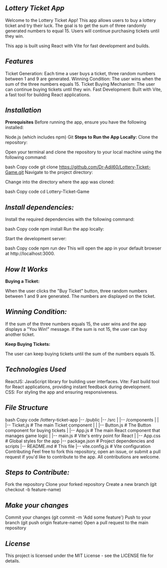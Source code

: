 ## ***Lottery Ticket App***
Welcome to the Lottery Ticket App! This app allows users to buy a lottery ticket and try their luck. The goal is to get the sum of three randomly generated numbers to equal 15. Users will continue purchasing tickets until they win.

This app is built using React with Vite for fast development and builds.

## ***Features***
Ticket Generation: Each time a user buys a ticket, three random numbers between 1 and 9 are generated.
Winning Condition: The user wins when the sum of the three numbers equals 15.
Ticket Buying Mechanism: The user can continue buying tickets until they win.
Fast Development: Built with Vite, a fast tool for building React applications.

## ***Installation***
**Prerequisites**
Before running the app, ensure you have the following installed:

Node.js (which includes npm)
Git
**Steps to Run the App Locally:**
Clone the repository:

Open your terminal and clone the repository to your local machine using the following command:

bash
Copy code
git clone https://github.com/Dr-Adil60/Lottery-Ticket-Game.git
Navigate to the project directory:

Change into the directory where the app was cloned:

bash
Copy code
cd Lottery-Ticket-Game

## ***Install dependencies:***

Install the required dependencies with the following command:

bash
Copy code
npm install
Run the app locally:

Start the development server:

bash
Copy code
npm run dev
This will open the app in your default browser at http://localhost:3000.

## ***How It Works***
**Buying a Ticket:**

When the user clicks the "Buy Ticket" button, three random numbers between 1 and 9 are generated.
The numbers are displayed on the ticket.

## ***Winning Condition:***

If the sum of the three numbers equals 15, the user wins and the app displays a "You Win!" message.
If the sum is not 15, the user can buy another ticket.

**Keep Buying Tickets:**

The user can keep buying tickets until the sum of the numbers equals 15.

## ***Technologies Used***
ReactJS: JavaScript library for building user interfaces.
Vite: Fast build tool for React applications, providing instant feedback during development.
CSS: For styling the app and ensuring responsiveness.

## ***File Structure***
bash
Copy code
/lottery-ticket-app
|-- /public
|-- /src
|   |-- /components
|   |   |-- Ticket.js          # The main Ticket component
|   |   |-- Button.js          # The Button component for buying tickets
|   |-- App.js                 # The main React component that manages game logic
|   |-- main.js                # Vite's entry point for React
|   |-- App.css                # Global styles for the app
|-- package.json               # Project dependencies and scripts
|-- README.md                  # This file
|-- vite.config.js             # Vite configuration
Contributing
Feel free to fork this repository, open an issue, or submit a pull request if you'd like to contribute to the app. All contributions are welcome.

## ***Steps to Contribute:***
Fork the repository
Clone your forked repository
Create a new branch (git checkout -b feature-name)

## ***Make your changes***
Commit your changes (git commit -m 'Add some feature')
Push to your branch (git push origin feature-name)
Open a pull request to the main repository

## ***License***
This project is licensed under the MIT License - see the LICENSE file for details.
